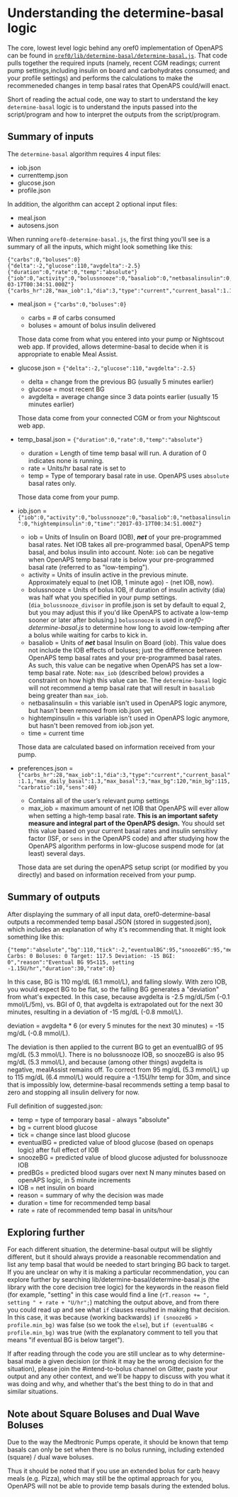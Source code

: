 # Understanding the determine-basal logic

The core, lowest level logic behind any oref0 implementation of OpenAPS can be found in [`oref0/lib/determine-basal/determine-basal.js`](https://github.com/openaps/oref0/blob/master/lib/determine-basal/determine-basal.js). That code pulls together the required inputs (namely, recent CGM readings; current pump settings,including insulin on board and carbohydrates consumed; and your profile settings) and performs the calculations to make the recommeneded changes in temp basal rates that OpenAPS could/will enact. 

Short of reading the actual code, one way to start to understand the key `determine-basal` logic is to understand the inputs passed into the script/program and how to interpret the outputs from the script/program. 

## Summary of inputs

The `determine-basal` algorithm requires 4 input files:
* iob.json
* currenttemp.json
* glucose.json
* profile.json

In addition, the algorithm can accept 2 optional input files:
* meal.json
* autosens.json

When running `oref0-determine-basal.js`, the first thing you'll see is a summary of all the inputs, which might look something like this:

```
{"carbs":0,"boluses":0}
{"delta":-2,"glucose":110,"avgdelta":-2.5}
{"duration":0,"rate":0,"temp":"absolute"}
{"iob":0,"activity":0,"bolussnooze":0,"basaliob":0,"netbasalinsulin":0,"hightempinsulin":0,"time":"2017-03-17T00:34:51.000Z"}
{"carbs_hr":28,"max_iob":1,"dia":3,"type":"current","current_basal":1.1,"max_daily_basal":1.3,"max_basal":3,"max_bg":120,"min_bg":115,"carbratio":10,"sens":40}
```

* meal.json = `{"carbs":0,"boluses":0}`
  * carbs = # of carbs consumed
  * boluses = amount of bolus insulin delivered
  
  Those data come from what you entered into your pump or Nightscout web app. If provided, allows determine-basal to decide when it is appropriate to enable Meal Assist.
* glucose.json = `{"delta":-2,"glucose":110,"avgdelta":-2.5}`
  * delta = change from the previous BG (usually 5 minutes earlier)
  * glucose = most recent BG
  * avgdelta = average change since 3 data points earlier (usually 15 minutes earlier)
  
  Those data come from your connected CGM or from your Nightscout web app.
* temp_basal.json = `{"duration":0,"rate":0,"temp":"absolute"}`
  * duration = Length of time temp basal will run. A duration of 0 indicates none is running.
  * rate = Units/hr basal rate is set to
  * temp = Type of temporary basal rate in use. OpenAPS uses `absolute` basal rates only.
  
  Those data come from your pump.
* iob.json = `{"iob":0,"activity":0,"bolussnooze":0,"basaliob":0,"netbasalinsulin":0,"hightempinsulin":0,"time":"2017-03-17T00:34:51.000Z"}`
  * iob = Units of Insulin on Board (IOB), ***net*** of your pre-programmed basal rates. Net IOB takes all pre-programmed basal, OpenAPS temp basal, and bolus insulin into account. Note: `iob` can be negative when OpenAPS temp basal rate is below your pre-programmed basal rate (referred to as "low-temping").
  * activity = Units of insulin active in the previous minute. Approximately equal to (net IOB, 1 minute ago) - (net IOB, now).
  * bolussnooze = Units of bolus IOB, if duration of insulin activity (dia) was half what you specified in your pump settings. (`dia_bolussnooze_divisor` in profile.json is set by default to equal 2, but you may adjust this if you'd like OpenAPS to activate a low-temp sooner or later after bolusing.) `bolussnooze` is used in *oref0-determine-basal.js* to determine how long to avoid low-temping after a bolus while waiting for carbs to kick in.
  * basaliob = Units of ***net*** basal Insulin on Board (iob). This value does not include the IOB effects of boluses; just the difference between OpenAPS temp basal rates and your pre-programmed basal rates. As such, this value can be negative when OpenAPS has set a low-temp basal rate. Note: `max_iob` (described below) provides a constraint on how high this value can be. The `determine-basal` logic will not recommend a temp basal rate that will result in `basaliob` being greater than `max_iob`.
  * netbasalinsulin = this variable isn't used in OpenAPS logic anymore, but hasn't been removed from iob.json yet.
  * hightempinsulin = this variable isn't used in OpenAPS logic anymore, but hasn't been removed from iob.json yet.
  * time = current time
  
  Those data are calculated based on information received from your pump.
* preferences.json = `{"carbs_hr":28,"max_iob":1,"dia":3,"type":"current","current_basal":1.1,"max_daily_basal":1.3,"max_basal":3,"max_bg":120,"min_bg":115,"carbratio":10,"sens":40}`
	* Contains all of the user’s relevant pump settings
	* max_iob = maximum amount of net IOB that OpenAPS will ever allow when setting a high-temp basal rate. **This is an important safety measure and integral part of the OpenAPS design.** You should set this value based on your current basal rates and insulin sensitivy factor (ISF, or `sens` in the OpenAPS code) and after studying how the OpenAPS algorithm performs in low-glucose suspend mode for (at least) several days.
	
	Those data are set during the openAPS setup script (or modified by you directly) and based on information received from your pump.

## Summary of outputs

After displaying the summary of all input data, oref0-determine-basal outputs a recommended temp basal JSON (stored in suggested.json), which includes an explanation of why it's recommending that.  It might look something like this:

```
{"temp":"absolute","bg":110,"tick":-2,"eventualBG":95,"snoozeBG":95,"mealAssist":"Off: Carbs: 0 Boluses: 0 Target: 117.5 Deviation: -15 BGI: 0","reason":"Eventual BG 95<115, setting -1.15U/hr","duration":30,"rate":0}
```

In this case, BG is 110 mg/dL (6.1 mmol/L), and falling slowly.  With zero IOB, you would expect BG to be flat, so the falling BG generates a "deviation" from what's expected.  In this case, because avgdelta is -2.5 mg/dL/5m (-0.1 mmol/L/5m), vs. BGI of 0, that avgdelta is extrapolated out for the next 30 minutes, resulting in a deviation of -15 mg/dL (-0.8 mmol/L).

deviation = avgdelta * 6 (or every 5 minutes for the next 30 minutes) = -15 mg/dL (-0.8 mmol/L).

The deviation is then applied to the current BG to get an eventualBG of 95 mg/dL (5.3 mmol/L).  There is no bolussnooze IOB, so snoozeBG is also 95  mg/dL (5.3 mmol/L), and because (among other things) avgdelta is negative, mealAssist remains off.  To correct from 95 mg/dL (5.3 mmol/L) up to 115 mg/dL (6.4 mmol/L) would require a -1.15U/hr temp for 30m, and since that is impossibly low, determine-basal recommends setting a temp basal to zero and stopping all insulin delivery for now.

Full definition of suggested.json:
* temp = type of temporary basal - always "absolute"
* bg = current blood glucose
* tick = change since last blood glucose
* eventualBG = predicted value of blood glucose (based on openaps logic) after full effect of IOB
* snoozeBG = predicted value of blood glucose adjusted for bolussnooze IOB
* predBGs = predicted blood sugars over next N many minutes based on openAPS logic, in 5 minute increments
* IOB = net insulin on board
* reason = summary of why the decision was made
* duration = time for recommended temp basal
* rate = rate of recommended temp basal in units/hour


## Exploring further

For each different situation, the determine-basal output will be slightly different, but it should always provide a reasonable recommendation and list any temp basal that would be needed to start bringing BG back to target.  If you are unclear on why it is making a particular recommendation, you can explore further by searching lib/determine-basal/determine-basal.js (the library with the core decision tree logic) for the keywords in the reason field (for example, "setting" in this case would find a line (`rT.reason += ", setting " + rate + "U/hr";`) matching the output above, and from there you could read up and see what `if` clauses resulted in making that decision.  In this case, it was because (working backwards) `if (snoozeBG > profile.min_bg)` was false (so we took the `else`), but `if (eventualBG < profile.min_bg)` was true (with the explanatory comment to tell you that means "if eventual BG is below target").

If after reading through the code you are still unclear as to why determine-basal made a given decision (or think it may be the wrong decision for the situation), please join the #intend-to-bolus channel on Gitter, paste your output and any other context, and we'll be happy to discuss with you what it was doing and why, and whether that's the best thing to do in that and similar situations.

## Note about Square Boluses and Dual Wave Boluses

Due to the way the Medtronic Pumps operate, it should be known that temp basals can only be set when there is no bolus running, including extended (square) / dual wave boluses.  

Thus it should be noted that if you use an extended bolus for carb heavy meals (e.g. Pizza), which may still be the optimal approach for you, OpenAPS will not be able to provide temp basals during the extended bolus.

